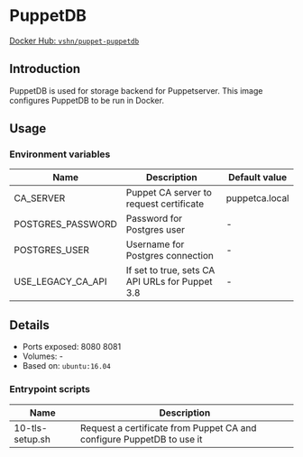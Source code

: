 # PuppetDB

[Docker Hub: `vshn/puppet-puppetdb`](https://hub.docker.com/r/vshn/puppet-puppetdb/)

## Introduction

PuppetDB is used for storage backend for Puppetserver. This image configures PuppetDB
to be run in Docker.

## Usage

### Environment variables

| Name              | Description                                     | Default value  |
| ----              | -----------------------------------------       | -------------  |
| CA_SERVER         | Puppet CA server to request certificate         | puppetca.local |
| POSTGRES_PASSWORD | Password for Postgres user                      | -              |
| POSTGRES_USER     | Username for Postgres connection                | -              |
| USE_LEGACY_CA_API | If set to true, sets CA API URLs for Puppet 3.8 | -              |

## Details

* Ports exposed: 8080 8081
* Volumes: -
* Based on: `ubuntu:16.04`

### Entrypoint scripts

| Name            | Description                                                           |
| ----            | -----------                                                           |
| 10-tls-setup.sh | Request a certificate from Puppet CA and configure PuppetDB to use it |
